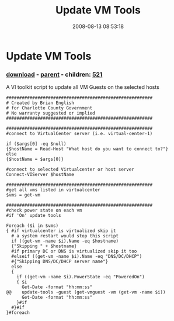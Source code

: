 ﻿---
pid:            520
poster:         Brian English
title:          Update VM Tools
date:           2008-08-13 08:53:18
format:         posh
parent:         519
parent:         519
children:       521
---

# Update VM Tools

### [download](520.ps1) - [parent](519.md) - children: [521](521.md)

A VI toolkit script to update all VM Guests on the selected hosts

```posh
########################################################
# Created by Brian English
# for Charlotte County Government
# No warranty suggested or implied
########################################################

########################################################
#connect to VirtualCenter server (i.e. virtual-center-1)

if ($args[0] -eq $null)
{$hostName = Read-Host "What host do you want to connect to?"}
else
{$hostName = $args[0]}

#connect to selected Virtualcenter or host server
Connect-VIServer $hostName

########################################################
#get all vms listed in virtualcenter
$vms = get-vm

########################################################
#check power state on each vm
#if 'On' update tools

Foreach ($i in $vms) 
{ #if virtualcenter is virtualized skip it
  # a system restart would stop this script
  if ((get-vm -name $i).Name -eq $hostname)
  {"Skipping " + $hostname}
  #if primary DC or DNS is virtualized skip it too
  #elseif ((get-vm -name $i).Name -eq "DNS/DC/DHCP")
  #{"Skipping DNS/DC/DHCP server name"}
  else
  { 
    if ((get-vm -name $i).PowerState -eq "PoweredOn")
    { $i
      Get-Date -format "hh:mm:ss"
@@    update-tools -guest (get-vmguest -vm (get-vm -name $i))
      Get-Date -format "hh:mm:ss"
    }#if
  #}#if
}#foreach
```
